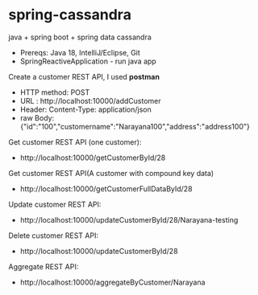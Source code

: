 # spring-cassandra
java + spring boot + spring data cassandra 

-  Prereqs: Java 18, IntelliJ/Eclipse, Git
-  SpringReactiveApplication - run java app

Create a customer REST API, I used **postman**
- HTTP method: POST
- URL : http://localhost:10000/addCustomer
- Header: Content-Type: application/json
- raw Body: {"id":"100","customername":"Narayana100","address":"address100"}

Get customer REST API (one customer):
- http://localhost:10000/getCustomerById/28

Get customer REST API(A customer with compound key data)
- http://localhost:10000/getCustomerFullDataById/28

Update customer REST API:
- http://localhost:10000/updateCustomerById/28/Narayana-testing

Delete customer REST API:
- http://localhost:10000/updateCustomerById/28

Aggregate REST API:
- http://localhost:10000/aggregateByCustomer/Narayana